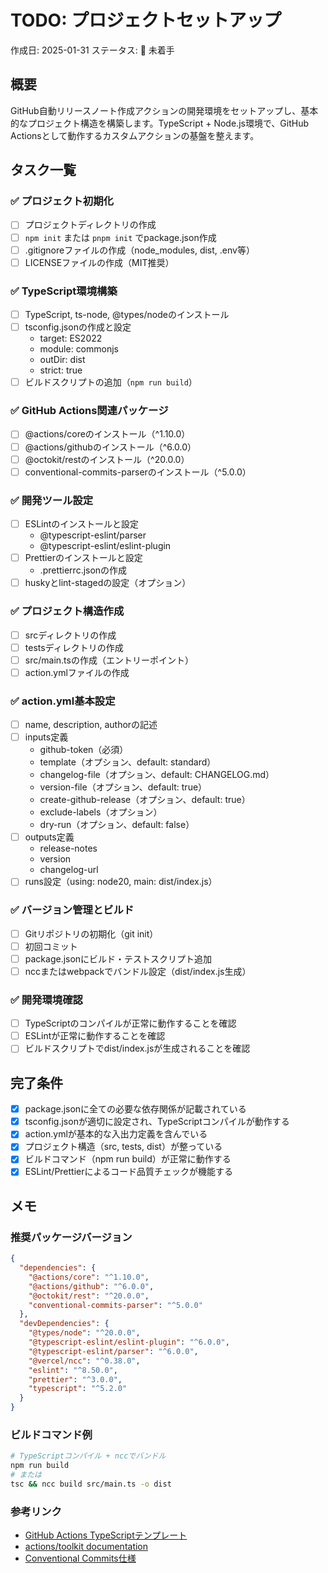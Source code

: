 # TODO: プロジェクトセットアップ

作成日: 2025-01-31
ステータス: 🔴 未着手

## 概要

GitHub自動リリースノート作成アクションの開発環境をセットアップし、基本的なプロジェクト構造を構築します。TypeScript + Node.js環境で、GitHub Actionsとして動作するカスタムアクションの基盤を整えます。

## タスク一覧

### ✅ プロジェクト初期化

- [ ] プロジェクトディレクトリの作成
- [ ] `npm init` または `pnpm init` でpackage.json作成
- [ ] .gitignoreファイルの作成（node_modules, dist, .env等）
- [ ] LICENSEファイルの作成（MIT推奨）

### ✅ TypeScript環境構築

- [ ] TypeScript, ts-node, @types/nodeのインストール
- [ ] tsconfig.jsonの作成と設定
  - target: ES2022
  - module: commonjs
  - outDir: dist
  - strict: true
- [ ] ビルドスクリプトの追加（`npm run build`）

### ✅ GitHub Actions関連パッケージ

- [ ] @actions/coreのインストール（^1.10.0）
- [ ] @actions/githubのインストール（^6.0.0）
- [ ] @octokit/restのインストール（^20.0.0）
- [ ] conventional-commits-parserのインストール（^5.0.0）

### ✅ 開発ツール設定

- [ ] ESLintのインストールと設定
  - @typescript-eslint/parser
  - @typescript-eslint/eslint-plugin
- [ ] Prettierのインストールと設定
  - .prettierrc.jsonの作成
- [ ] huskyとlint-stagedの設定（オプション）

### ✅ プロジェクト構造作成

- [ ] srcディレクトリの作成
- [ ] testsディレクトリの作成
- [ ] src/main.tsの作成（エントリーポイント）
- [ ] action.ymlファイルの作成

### ✅ action.yml基本設定

- [ ] name, description, authorの記述
- [ ] inputs定義
  - github-token（必須）
  - template（オプション、default: standard）
  - changelog-file（オプション、default: CHANGELOG.md）
  - version-file（オプション、default: true）
  - create-github-release（オプション、default: true）
  - exclude-labels（オプション）
  - dry-run（オプション、default: false）
- [ ] outputs定義
  - release-notes
  - version
  - changelog-url
- [ ] runs設定（using: node20, main: dist/index.js）

### ✅ バージョン管理とビルド

- [ ] Gitリポジトリの初期化（git init）
- [ ] 初回コミット
- [ ] package.jsonにビルド・テストスクリプト追加
- [ ] nccまたはwebpackでバンドル設定（dist/index.js生成）

### ✅ 開発環境確認

- [ ] TypeScriptのコンパイルが正常に動作することを確認
- [ ] ESLintが正常に動作することを確認
- [ ] ビルドスクリプトでdist/index.jsが生成されることを確認

## 完了条件

- [x] package.jsonに全ての必要な依存関係が記載されている
- [x] tsconfig.jsonが適切に設定され、TypeScriptコンパイルが動作する
- [x] action.ymlが基本的な入出力定義を含んでいる
- [x] プロジェクト構造（src, tests, dist）が整っている
- [x] ビルドコマンド（npm run build）が正常に動作する
- [x] ESLint/Prettierによるコード品質チェックが機能する

## メモ

### 推奨パッケージバージョン
```json
{
  "dependencies": {
    "@actions/core": "^1.10.0",
    "@actions/github": "^6.0.0",
    "@octokit/rest": "^20.0.0",
    "conventional-commits-parser": "^5.0.0"
  },
  "devDependencies": {
    "@types/node": "^20.0.0",
    "@typescript-eslint/eslint-plugin": "^6.0.0",
    "@typescript-eslint/parser": "^6.0.0",
    "@vercel/ncc": "^0.38.0",
    "eslint": "^8.50.0",
    "prettier": "^3.0.0",
    "typescript": "^5.2.0"
  }
}
```

### ビルドコマンド例
```bash
# TypeScriptコンパイル + nccでバンドル
npm run build
# または
tsc && ncc build src/main.ts -o dist
```

### 参考リンク
- [GitHub Actions TypeScriptテンプレート](https://github.com/actions/typescript-action)
- [actions/toolkit documentation](https://github.com/actions/toolkit)
- [Conventional Commits仕様](https://www.conventionalcommits.org/)
